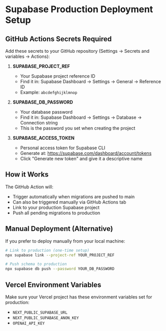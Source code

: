 # Supabase Production Deployment Setup

## GitHub Actions Secrets Required

Add these secrets to your GitHub repository (Settings → Secrets and variables → Actions):

1. **SUPABASE_PROJECT_REF**
   - Your Supabase project reference ID
   - Find it in: Supabase Dashboard → Settings → General → Reference ID
   - Example: `abcdefghijklmnop`

2. **SUPABASE_DB_PASSWORD**
   - Your database password
   - Find it in: Supabase Dashboard → Settings → Database → Connection string
   - This is the password you set when creating the project

3. **SUPABASE_ACCESS_TOKEN**
   - Personal access token for Supabase CLI
   - Generate at: https://supabase.com/dashboard/account/tokens
   - Click "Generate new token" and give it a descriptive name

## How it Works

The GitHub Action will:
- Trigger automatically when migrations are pushed to main
- Can also be triggered manually via GitHub Actions tab
- Link to your production Supabase project
- Push all pending migrations to production

## Manual Deployment (Alternative)

If you prefer to deploy manually from your local machine:

```bash
# Link to production (one-time setup)
npx supabase link --project-ref YOUR_PROJECT_REF

# Push schema to production
npx supabase db push --password YOUR_DB_PASSWORD
```

## Vercel Environment Variables

Make sure your Vercel project has these environment variables set for production:
- `NEXT_PUBLIC_SUPABASE_URL`
- `NEXT_PUBLIC_SUPABASE_ANON_KEY`
- `OPENAI_API_KEY`